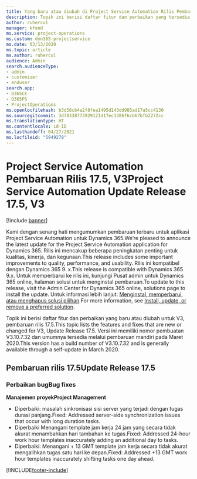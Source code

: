 ```yaml
---
title: Yang baru atau diubah di Project Service Automation Rilis Pembaruan 17.5, Hotfix, V3
description: Topik ini berisi daftar fitur dan perbaikan yang tersedia di Project Service Automation V3, pembaruan rilis 17.5, V3.
author: ruhercul
manager: kfend
ms.service: project-operations
ms.custom: dyn365-projectservice
ms.date: 03/13/2020
ms.topic: article
ms.author: ruhercul
audience: Admin
search.audienceType:
- admin
- customizer
- enduser
search.app:
- D365CE
- D365PS
- ProjectOperations
ms.openlocfilehash: b3d58cb4a2f8fea1495d143dd985ad17a5cc4130
ms.sourcegitcommit: 3d78338773929121d17ec3386f6cb67bfb2272cc
ms.translationtype: HT
ms.contentlocale: id-ID
ms.lasthandoff: 04/27/2021
ms.locfileid: "5949278"
---
```

# <a name="project-service-automation-update-release-175-v3"></a><span data-ttu-id="fe44f-103">Project Service Automation Pembaruan Rilis 17.5, V3</span><span class="sxs-lookup"><span data-stu-id="fe44f-103">Project Service Automation Update Release 17.5, V3</span></span>

[!include [banner](../includes/psa-now-project-operations.md)]

<span data-ttu-id="fe44f-104">Kami dengan senang hati mengumumkan pembaruan terbaru untuk aplikasi Project Service Automation untuk Dynamics 365.</span><span class="sxs-lookup"><span data-stu-id="fe44f-104">We’re pleased to announce the latest update for the Project Service Automation application for Dynamics 365.</span></span> <span data-ttu-id="fe44f-105">Rilis ini mencakup beberapa peningkatan penting untuk kualitas, kinerja, dan kegunaan.</span><span class="sxs-lookup"><span data-stu-id="fe44f-105">This release includes some important improvements to quality, performance, and usability.</span></span>  <span data-ttu-id="fe44f-106">Rilis ini kompatibel dengan Dynamics 365 9. x.</span><span class="sxs-lookup"><span data-stu-id="fe44f-106">This release is compatible with Dynamics 365 9.x.</span></span> <span data-ttu-id="fe44f-107">Untuk memperbarui ke rilis ini, kunjungi Pusat admin untuk Dynamics 365 online, halaman solusi untuk menginstal pembaruan.</span><span class="sxs-lookup"><span data-stu-id="fe44f-107">To update to this release, visit the Admin Center for Dynamics 365 online, solutions page to install the update.</span></span> <span data-ttu-id="fe44f-108">Untuk informasi lebih lanjut: [Menginstal, memperbarui, atau menghapus solusi pilihan](/power-platform/admin/install-remove-preferred-solution).</span><span class="sxs-lookup"><span data-stu-id="fe44f-108">For more information, see [Install, update, or remove a preferred solution](/power-platform/admin/install-remove-preferred-solution).</span></span>

<span data-ttu-id="fe44f-109">Topik ini berisi daftar fitur dan perbaikan yang baru atau diubah untuk V3, pembaruan rilis 17.5.</span><span class="sxs-lookup"><span data-stu-id="fe44f-109">This topic lists the features and fixes that are new or changed for V3, Update Release 17.5.</span></span> <span data-ttu-id="fe44f-110">Versi ini memiliki nomor pembuatan V3.10.7.32 dan umumnya tersedia melalui pembaruan mandiri pada Maret 2020.</span><span class="sxs-lookup"><span data-stu-id="fe44f-110">This version has a build number of V3.10.7.32 and is generally available through a self-update in March 2020.</span></span>


## <a name="update-release-175"></a><span data-ttu-id="fe44f-111">Pembaruan rilis 17.5</span><span class="sxs-lookup"><span data-stu-id="fe44f-111">Update Release 17.5</span></span>

### <a name="bug-fixes"></a><span data-ttu-id="fe44f-112">Perbaikan bug</span><span class="sxs-lookup"><span data-stu-id="fe44f-112">Bug fixes</span></span>


<span data-ttu-id="fe44f-113">**Manajemen proyek**</span><span class="sxs-lookup"><span data-stu-id="fe44f-113">**Project Management**</span></span>

- <span data-ttu-id="fe44f-114">Diperbaiki: masalah sinkronisasi sisi server yang terjadi dengan tugas durasi panjang.</span><span class="sxs-lookup"><span data-stu-id="fe44f-114">Fixed: Addressed server-side synchronization issues that occur with long duration tasks.</span></span>
- <span data-ttu-id="fe44f-115">Diperbaiki Menangani template jam kerja 24 jam yang secara tidak akurat menambahkan hari tambahan ke tugas.</span><span class="sxs-lookup"><span data-stu-id="fe44f-115">Fixed: Addressed 24-hour work hour templates inaccurately adding an additional day to tasks.</span></span>
- <span data-ttu-id="fe44f-116">Diperbaiki: Menangani + 13 GMT template jam kerja secara tidak akurat mengalihkan tugas satu hari ke depan.</span><span class="sxs-lookup"><span data-stu-id="fe44f-116">Fixed: Addressed +13 GMT work hour templates inaccurately shifting tasks one day ahead.</span></span>



[!INCLUDE[footer-include](../includes/footer-banner.md)]